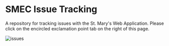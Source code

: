 SMEC Issue Tracking
===================

A repository for tracking issues with the St. Mary's Web Application. Please click on the encircled exclamation point tab on the right of this page.

![issues](http://farm8.staticflickr.com/7365/12977943673_bde9a93ca9_o.png)
